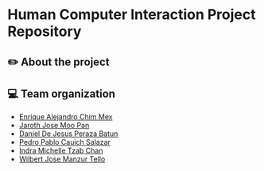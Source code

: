 # Human Computer Interaction Project Repository

## :pencil2: About the project


## :computer: Team organization
  * [Enrique Alejandro Chim Mex](https://github.com/Enrique325)
  * [Jaroth Jose Moo Pan](https://github.com/Jarotho)
  * [Daniel De Jesus Peraza Batun](https://github.com/Danosaur10)
  * [Pedro Pablo Cauich Salazar]()
  * [Indra Michelle Tzab Chan]()
  * [Wilbert Jose Manzur Tello](https://github.com/Wilbertmt2)
